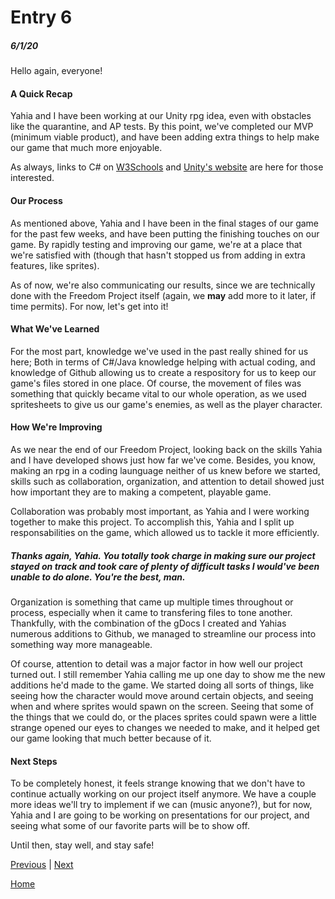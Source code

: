# Entry 6
##### 6/1/20

Hello again, everyone!

#### A Quick Recap
Yahia and I have been working at our Unity rpg idea, even with obstacles like the quarantine, and AP tests. By this
point, we've completed our MVP (minimum viable product), and have been adding extra things to help make
our game that much more enjoyable.

As always, links to C# on [W3Schools](https://www.w3schools.com/cs/cs_intro.asp) and [Unity's website](https://unity.com/) are here for those interested.

#### Our Process
As mentioned above, Yahia and I have been in the final stages of our game for the past few weeks, and have
been putting the finishing touches on our game. By rapidly testing and improving our game, we're at a place
that we're satisfied with (though that hasn't stopped us from adding in extra features, like sprites).

As of now, we're also communicating our results, since we are technically done with the Freedom Project itself
(again, we __may__ add more to it later, if time permits). For now, let's get into it!

#### What We've Learned
For the most part, knowledge we've used in the past really shined for us here; Both in terms of C#/Java
knowledge helping with actual coding, and knowledge of Github allowing us to create a respository for us to
keep our game's files stored in one place. Of course, the movement of files was something that quickly became
vital to our whole operation, as we used spritesheets to give us our game's enemies, as well as the player
character.

#### How We're Improving
As we near the end of our Freedom Project, looking back on the skills Yahia and I have developed shows just
how far we've come. Besides, you know, making an rpg in a coding launguage neither of us knew before we
started, skills such as collaboration, organization, and attention to detail showed just how important they are to
making a competent, playable game.

Collaboration was probably most important, as Yahia and I were working together to make this project. To
accomplish this, Yahia and I split up responsabilities on the game, which allowed us to tackle it more efficiently.
##### Thanks again, Yahia. You totally took charge in making sure our project stayed on track and took care of plenty of difficult tasks I would've been unable to do alone. You're the best, man.

Organization is something that came up multiple times throughout or process, especially when it came to
transfering files to tone another. Thankfully, with the combination of the gDocs I created and Yahias numerous
additions to Github, we managed to streamline our process into something way more manageable.

Of course, attention to detail was a major factor in how well our project turned out. I still remember Yahia calling
me up one day to show me the new additions he'd made to the game. We started doing all sorts of things, like
seeing how the character would move around certain objects, and seeing when and where sprites would spawn
on the screen. Seeing that some of the things that we could do, or the places sprites could spawn were a little
strange opened our eyes to changes we needed to make, and it helped get our game looking that much better
because of it.

#### Next Steps
To be completely honest, it feels strange knowing that we don't have to continue actually working on our project
itself anymore. We have a couple more ideas we'll try to implement if we can (music anyone?), but for now,
Yahia and I are going to be working on presentations for our project, and seeing what some of our favorite parts
will be to show off.

Until then, stay well, and stay safe!

[Previous](entry05.md) | [Next](entry07.md)

[Home](../README.md)